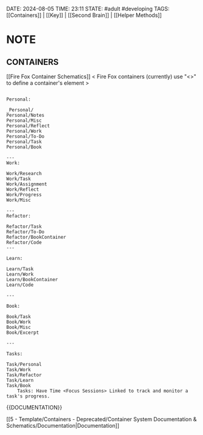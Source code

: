 DATE: 2024-08-05
TIME: 23:11
STATE: #adult #developing 
TAGS:  [[Containers]] | [[Key]] | [[Second Brain]] | [[Helper Methods]]

# NOTE

## CONTAINERS

[[Fire Fox Container Schematics]] < Fire Fox containers (currently) use "<>" to define a container's element > 

```

Personal: 

_Personal/
Personal/Notes
Personal/Misc
Personal/Reflect
Personal/Work
Personal/To-Do
Personal/Task
Personal/Book

---
Work: 

Work/Research
Work/Task
Work/Assignment
Work/Reflect
Work/Progress
Work/Misc

---
Refactor: 

Refactor/Task
Refactor/To-Do
Refactor/BookContainer
Refactor/Code
---

Learn: 

Learn/Task
Learn/Work
Learn/BookContainer
Learn/Code

---

Book:

Book/Task
Book/Work
Book/Misc
Book/Excerpt

---

Tasks: 

Task/Personal
Task/Work
Task/Refactor
Task/Learn
Task/Book
	Tasks: Have Time <Focus Sessions> Linked to track and monitor a task's progress. 
```

{{DOCUMENTATION}}

[[5 - Template/Containers - Deprecated/Container System Documentation & Schematics/Documentation|Documentation]]